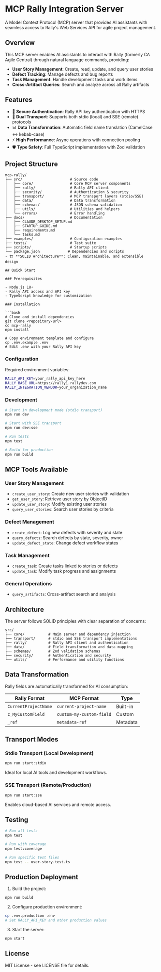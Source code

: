 # MCP Rally Integration Server

A Model Context Protocol (MCP) server that provides AI assistants with seamless access to Rally's Web Services API for agile project management.

## Overview

This MCP server enables AI assistants to interact with Rally (formerly CA Agile Central) through natural language commands, providing:

- **User Story Management**: Create, read, update, and query user stories
- **Defect Tracking**: Manage defects and bug reports
- **Task Management**: Handle development tasks and work items
- **Cross-Artifact Queries**: Search and analyze across all Rally artifacts

## Features

- 🔐 **Secure Authentication**: Rally API key authentication with HTTPS
- 🚀 **Dual Transport**: Supports both stdio (local) and SSE (remote) protocols
- 📊 **Data Transformation**: Automatic field name translation (CamelCase ↔ kebab-case)
- ⚡ **High Performance**: Async operations with connection pooling
- 🛡️ **Type Safety**: Full TypeScript implementation with Zod validation

## Project Structure

````
mcp-rally/
├── src/                      # Source code
│   ├── core/                 # Core MCP server components
│   ├── rally/                # Rally API client
│   ├── security/             # Authentication & security
│   ├── transport/            # MCP transport layers (stdio/SSE)
│   ├── data/                 # Data transformation
│   ├── schemas/              # JSON schema validation
│   ├── utils/                # Utilities and helpers
│   └── errors/               # Error handling
├── docs/                     # Documentation
│   ├── CLAUDE_DESKTOP_SETUP.md
│   ├── STARTUP_GUIDE.md
│   ├── requirements.md
│   └── tasks.md
├── examples/                 # Configuration examples
├── tests/                    # Test suite
├── scripts/                  # Startup scripts
└── package.json             # Dependencies and scripts
- 🏗️ **SOLID Architecture**: Clean, maintainable, and extensible design

## Quick Start

### Prerequisites

- Node.js 18+
- Rally API access and API key
- TypeScript knowledge for customization

### Installation

```bash
# Clone and install dependencies
git clone <repository-url>
cd mcp-rally
npm install

# Copy environment template and configure
cp .env.example .env
# Edit .env with your Rally API key
````

### Configuration

Required environment variables:

```bash
RALLY_API_KEY=your_rally_api_key_here
RALLY_BASE_URL=https://rally1.rallydev.com
RALLY_INTEGRATION_VENDOR=your_organization_name
```

### Development

```bash
# Start in development mode (stdio transport)
npm run dev

# Start with SSE transport
npm run dev:sse

# Run tests
npm test

# Build for production
npm run build
```

## MCP Tools Available

### User Story Management

- `create_user_story`: Create new user stories with validation
- `get_user_story`: Retrieve user story by ObjectID
- `update_user_story`: Modify existing user stories
- `query_user_stories`: Search user stories by criteria

### Defect Management

- `create_defect`: Log new defects with severity and state
- `query_defects`: Search defects by state, severity, owner
- `update_defect_state`: Change defect workflow states

### Task Management

- `create_task`: Create tasks linked to stories or defects
- `update_task`: Modify task progress and assignments

### General Operations

- `query_artifacts`: Cross-artifact search and analysis

## Architecture

The server follows SOLID principles with clear separation of concerns:

```
src/
├── core/           # Main server and dependency injection
├── transport/      # stdio and SSE transport implementations
├── rally/          # Rally API client and authentication
├── data/           # Field transformation and data mapping
├── schemas/        # Zod validation schemas
├── security/       # Authentication and security
└── utils/          # Performance and utility functions
```

## Data Transformation

Rally fields are automatically transformed for AI consumption:

| Rally Format         | MCP Format               | Type     |
| -------------------- | ------------------------ | -------- |
| `CurrentProjectName` | `current-project-name`   | Built-in |
| `c_MyCustomField`    | `custom-my-custom-field` | Custom   |
| `_ref`               | `metadata-ref`           | Metadata |

## Transport Modes

### Stdio Transport (Local Development)

```bash
npm run start:stdio
```

Ideal for local AI tools and development workflows.

### SSE Transport (Remote/Production)

```bash
npm run start:sse
```

Enables cloud-based AI services and remote access.

## Testing

```bash
# Run all tests
npm test

# Run with coverage
npm test:coverage

# Run specific test files
npm test -- user-story.test.ts
```

## Production Deployment

1. Build the project:

```bash
npm run build
```

2. Configure production environment:

```bash
cp .env.production .env
# Set RALLY_API_KEY and other production values
```

3. Start the server:

```bash
npm start
```

## License

MIT License - see LICENSE file for details.
